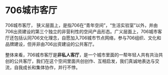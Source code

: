# 706城市客厅

706城市客厅， 狭义层面上，是指706在“青年空间”，“生活实验室”以外，并由706出资建设的第三个独立的非营利性的空间产品形态。广义层面上，706城市客厅还包括认同706文化理念，自愿加入706城市节点网络，参与706组织、文化和品牌建设，但并非由706出资建设的公共客厅。

整体来看，706城市客厅是**非私人客厅**，是一个城市里面的一帮年轻人共有共治共创的公共客厅，我们在这个空间里面共创创作、互相启发，我们真诚地表达与交流，自我成长和集体协作，并行不悖。